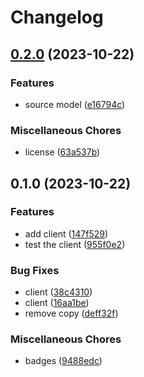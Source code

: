 # Changelog

## [0.2.0](https://www.github.com/brokeyourbike/payaza-api-client-php/compare/v0.1.0...v0.2.0) (2023-10-22)


### Features

* source model ([e16794c](https://www.github.com/brokeyourbike/payaza-api-client-php/commit/e16794c18f2bfe0dcdba61510b13534d034d7cfd))


### Miscellaneous Chores

* license ([63a537b](https://www.github.com/brokeyourbike/payaza-api-client-php/commit/63a537bbfee4e49f08c35f4ca051d8ec11bdd9d7))

## 0.1.0 (2023-10-22)


### Features

* add client ([147f529](https://www.github.com/brokeyourbike/payaza-api-client-php/commit/147f5296624af9f2f6db15ae99dabc52ab8a012a))
* test the client ([955f0e2](https://www.github.com/brokeyourbike/payaza-api-client-php/commit/955f0e286078a379fd59de71372a6686108009cf))


### Bug Fixes

* client ([38c4310](https://www.github.com/brokeyourbike/payaza-api-client-php/commit/38c4310338514d6f3a40ff452b6ecd83a5a0756e))
* client ([16aa1be](https://www.github.com/brokeyourbike/payaza-api-client-php/commit/16aa1bed991840c07edeeae96c3bfdf8ec256839))
* remove copy ([deff32f](https://www.github.com/brokeyourbike/payaza-api-client-php/commit/deff32fd2f6316fb96e50a211d856ebd1e1af7cc))


### Miscellaneous Chores

* badges ([9488edc](https://www.github.com/brokeyourbike/payaza-api-client-php/commit/9488edcc9a69d611f0f971663ce4163860bb6f98))
